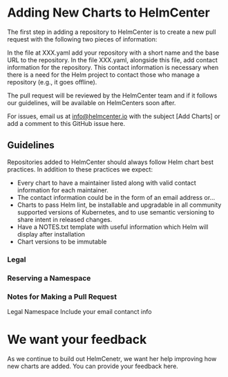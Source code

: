 # Adding New Charts to HelmCenter

The first step in adding a repository to HelmCenter is to create a new pull request with the following two pieces of information:

In the file at XXX.yaml add your repository with a short name and the base URL to the repository.
In the file XXX.yaml, alongside this file, add contact information for the repository. This contact information is necessary when there is a need for the Helm project to contact those who manage a repository (e.g., it goes offline). 

The pull request will be reviewed by the HelmCenter team and if it follows our guidelines, will be available on HelmCenters soon after.

For issues, email us at info@helmcenter.io with the subject [Add Charts] or add a comment to this GitHub issue here.

## Guidelines

Repositories added to HelmCenter should always follow Helm chart best practices. In addition to these practices we expect:

* Every chart to have a maintainer listed along with valid contact information for each maintainer. 
* The contact information could be in the form of an email address or...
* Charts to pass Helm lint, be installable and upgradable in all community supported versions of Kubernetes, and to use semantic versioning to share intent in released changes. 
* Have a NOTES.txt template with useful information which Helm will display after installation
* Chart versions to be immutable

### Legal

### Reserving a Namespace

### Notes for Making a Pull Request

Legal
Namespace
Include your email contanct info

# We want your feedback

As we continue to build out HelmCenetr, we want her help improving how new charts are added. You can provide your feedback here.

